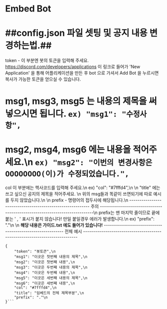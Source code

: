 Embed Bot
===

##config.json 파일 셋팅 및 공지 내용 변경하는법.##
===
token - 이 부분엔 봇의 토큰을 입력해 주세요. 
https://discord.com/developers/applications 이 링크로 들어가 'New Application' 을 통해 어플리케이션을 만든 후 
bot 으로 가셔서 Add Bot 을 누르시면 복사가 가능한 토큰을 얻으실 수 있습니다.

msg1, msg3, msg5 는 내용의 제목을 써 넣으시면 됩니다.
```ex) "msg1": "수정사항",```
===
msg2, msg4, msg6 에는 내용을 적어주세요.\n
```ex) "msg2": "이번의 변경사항은 OOOOOOOO(이)가 수정되었습니다.",```
===
col 이 부분에는 헥사코드를 입력해 주세요.\n
ex) "col": "#7fffd4",\n
\n
"title" 에는 쓰고 싶으신 공지의 제목을 적어주세요. \n
위의 msg들과 똑같이 쓰면되기에 따로 예시를 두지 않았습니다.\n
\n
prefix - 명령어의 접두사에 해당됩니다.\n
---------------------------------------------------------- 주의 ---------------------------------------------------------------------------\n
prefix는 맨 마지막 줄이므로 끝에 붙는 ' , ' 표시가 붙지 않습니다! 만일 붙일경우 에러가 발생합니다.\n
ex) "prefix": "."\n
\n
**해당 내용은 가이드.txt 에도 들어가 있습니다!**
---------------------------------------------------------- 전체 예시 ---------------------------------------------------------------------------

```
{
    "token": "봇토큰",\n
    "msg1": "이곳은 첫번째 내용의 제목",\n
    "msg2": "이곳은 첫번째 내용",\n
    "msg3": "이곳은 두번째 내용의 제목",\n
    "msg4": "이곳은 두번째 내용",\n
    "msg5": "이곳은 세번째 내용의 제목",\n
    "msg6": "이곳은 세번째 내용",\n
    "col": "#7fffd4",\n
    "title": "임베드의 전체 제목부분",\n
    "prefix": "."\n
}```
